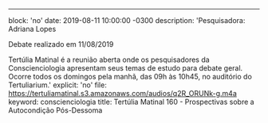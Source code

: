 ---
block: 'no'
date: 2019-08-11 10:00:00 -0300
description: 'Pesquisadora: Adriana Lopes

  Debate realizado em 11/08/2019


  Tertúlia Matinal é a reunião aberta onde os pesquisadores da Conscienciologia apresentam
  seus temas de estudo para debate geral. Ocorre todos os domingos pela manhã, das
  09h às 10h45, no auditório do Tertuliarium.'
explicit: 'no'
file: https://tertuliamatinal.s3.amazonaws.com/audios/q2R_ORUNk-g.m4a
keyword: conscienciologia
title: Tertúlia Matinal 160 - Prospectivas sobre a Autocondição Pós-Dessoma
